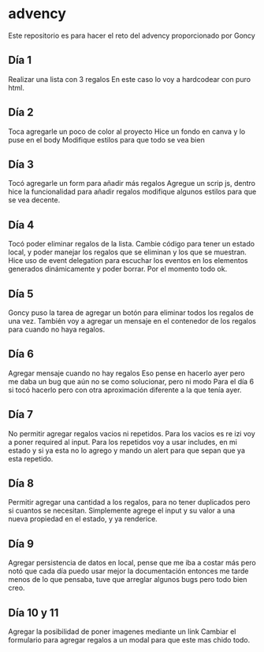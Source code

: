 # advency

Este repositorio es para hacer el reto del advency proporcionado por Goncy

## Día 1

Realizar una lista con 3 regalos
En este caso lo voy a hardcodear con puro html.

## Día 2

Toca agregarle un poco de color al proyecto
Hice un fondo en canva y lo puse en el body
Modifique estilos para que todo se vea bien

## Día 3

Tocó agregarle un form para añadir más regalos
Agregue un scrip js, dentro hice la funcionalidad para añadir regalos
modifique algunos estilos para que se vea decente.

## Día 4

Tocó poder eliminar regalos de la lista.
Cambie código para tener un estado local, y poder manejar los regalos que se eliminan y los que se muestran.
Hice uso de event delegation para escuchar los eventos en los elementos generados dinámicamente y poder borrar.
Por el momento todo ok.

## Día 5

Goncy puso la tarea de agregar un botón para eliminar todos los regalos de una vez.
También voy a agregar un mensaje en el contenedor de los regalos para cuando no haya regalos.

## Día 6

Agregar mensaje cuando no hay regalos
Eso pense en hacerlo ayer pero me daba un bug que aún no se como solucionar, pero ni modo
Para el día 6 si tocó hacerlo pero con otra aproximación diferente a la que tenía ayer.

## Día 7

No permitir agregar regalos vacios ni repetidos.
Para los vacios es re izi voy a poner required al input.
Para los repetidos voy a usar includes, en mi estado y si ya esta no lo agrego y mando un alert
para que sepan que ya esta repetido.

## Día 8

Permitir agregar una cantidad a los regalos, para no tener duplicados pero si cuantos se necesitan.
Simplemente agrege el input y su valor a una nueva propiedad en el estado, y ya renderice.

## Día 9

Agregar persistencia de datos en local, pense que me iba a costar más pero notó que cada día puedo usar mejor la
documentación entonces me tarde menos de lo que pensaba, tuve que arreglar algunos bugs pero todo bien creo.

## Día 10 y 11

Agregar la posibilidad de poner imagenes mediante un link
Cambiar el formulario para agregar regalos a un modal para que este mas chido todo.
